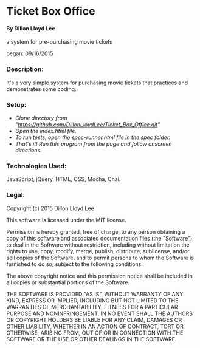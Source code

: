 # Ticket Box Office

#### By Dillon Lloyd Lee

a system for pre-purchasing movie tickets

began: 09/16/2015


### Description:

It's a very simple system for purchasing movie tickets that practices and demonstrates some coding.


### Setup:

* _Clone directory from "https://github.com/DillonLloydLee/Ticket_Box_Office.git"_
* _Open the index.html file._
* _To run tests, open the spec-runner.html file in the spec folder._
* _That's it!  Run this program from the page and follow onscreen directions._


### Technologies Used:

JavaScript, jQuery, HTML, CSS, Mocha, Chai.


### Legal:


Copyright (c) 2015 Dillon Lloyd Lee

This software is licensed under the MIT license.

Permission is hereby granted, free of charge, to any person obtaining a copy of this software and associated documentation files (the "Software"), to deal in the Software without restriction, including without limitation the rights to use, copy, modify, merge, publish, distribute, sublicense, and/or sell copies of the Software, and to permit persons to whom the Software is furnished to do so, subject to the following conditions:

The above copyright notice and this permission notice shall be included in all copies or substantial portions of the Software.

THE SOFTWARE IS PROVIDED "AS IS", WITHOUT WARRANTY OF ANY KIND, EXPRESS OR IMPLIED, INCLUDING BUT NOT LIMITED TO THE WARRANTIES OF MERCHANTABILITY, FITNESS FOR A PARTICULAR PURPOSE AND NONINFRINGEMENT. IN NO EVENT SHALL THE AUTHORS OR COPYRIGHT HOLDERS BE LIABLE FOR ANY CLAIM, DAMAGES OR OTHER LIABILITY, WHETHER IN AN ACTION OF CONTRACT, TORT OR OTHERWISE, ARISING FROM, OUT OF OR IN CONNECTION WITH THE SOFTWARE OR THE USE OR OTHER DEALINGS IN THE SOFTWARE.
